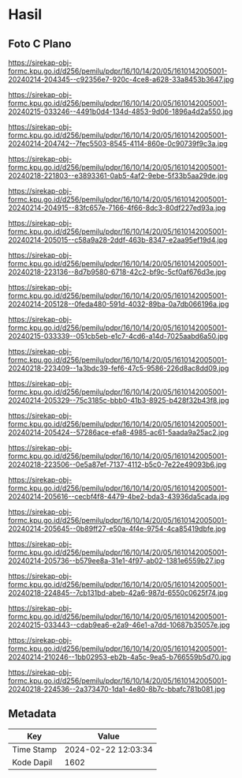 # Hasil

## Foto C Plano

https://sirekap-obj-formc.kpu.go.id/d256/pemilu/pdpr/16/10/14/20/05/1610142005001-20240214-204345--c92356e7-920c-4ce8-a628-33a8453b3647.jpg

https://sirekap-obj-formc.kpu.go.id/d256/pemilu/pdpr/16/10/14/20/05/1610142005001-20240215-033246--4491b0d4-134d-4853-9d06-1896a4d2a550.jpg

https://sirekap-obj-formc.kpu.go.id/d256/pemilu/pdpr/16/10/14/20/05/1610142005001-20240214-204742--7fec5503-8545-4114-860e-0c90739f9c3a.jpg

https://sirekap-obj-formc.kpu.go.id/d256/pemilu/pdpr/16/10/14/20/05/1610142005001-20240218-221803--e3893361-0ab5-4af2-9ebe-5f33b5aa29de.jpg

https://sirekap-obj-formc.kpu.go.id/d256/pemilu/pdpr/16/10/14/20/05/1610142005001-20240214-204915--83fc657e-7166-4f66-8dc3-80df227ed93a.jpg

https://sirekap-obj-formc.kpu.go.id/d256/pemilu/pdpr/16/10/14/20/05/1610142005001-20240214-205015--c58a9a28-2ddf-463b-8347-e2aa95ef19d4.jpg

https://sirekap-obj-formc.kpu.go.id/d256/pemilu/pdpr/16/10/14/20/05/1610142005001-20240218-223136--8d7b9580-6718-42c2-bf9c-5cf0af676d3e.jpg

https://sirekap-obj-formc.kpu.go.id/d256/pemilu/pdpr/16/10/14/20/05/1610142005001-20240214-205128--0feda480-591d-4032-89ba-0a7db066196a.jpg

https://sirekap-obj-formc.kpu.go.id/d256/pemilu/pdpr/16/10/14/20/05/1610142005001-20240215-033339--051cb5eb-e1c7-4cd6-a14d-7025aabd6a50.jpg

https://sirekap-obj-formc.kpu.go.id/d256/pemilu/pdpr/16/10/14/20/05/1610142005001-20240218-223409--1a3bdc39-fef6-47c5-9586-226d8ac8dd09.jpg

https://sirekap-obj-formc.kpu.go.id/d256/pemilu/pdpr/16/10/14/20/05/1610142005001-20240214-205329--75c3185c-bbb0-41b3-8925-b428f32b43f8.jpg

https://sirekap-obj-formc.kpu.go.id/d256/pemilu/pdpr/16/10/14/20/05/1610142005001-20240214-205424--57286ace-efa8-4985-ac61-5aada9a25ac2.jpg

https://sirekap-obj-formc.kpu.go.id/d256/pemilu/pdpr/16/10/14/20/05/1610142005001-20240218-223506--0e5a87ef-7137-4112-b5c0-7e22e49093b6.jpg

https://sirekap-obj-formc.kpu.go.id/d256/pemilu/pdpr/16/10/14/20/05/1610142005001-20240214-205616--cecbf4f8-4479-4be2-bda3-43936da5cada.jpg

https://sirekap-obj-formc.kpu.go.id/d256/pemilu/pdpr/16/10/14/20/05/1610142005001-20240214-205645--0b89ff27-e50a-4f4e-9754-4ca85419dbfe.jpg

https://sirekap-obj-formc.kpu.go.id/d256/pemilu/pdpr/16/10/14/20/05/1610142005001-20240214-205736--b579ee8a-31e1-4f97-ab02-1381e6559b27.jpg

https://sirekap-obj-formc.kpu.go.id/d256/pemilu/pdpr/16/10/14/20/05/1610142005001-20240218-224845--7cb131bd-abeb-42a6-987d-6550c0625f74.jpg

https://sirekap-obj-formc.kpu.go.id/d256/pemilu/pdpr/16/10/14/20/05/1610142005001-20240215-033443--cdab9ea6-e2a9-46e1-a7dd-10687b35057e.jpg

https://sirekap-obj-formc.kpu.go.id/d256/pemilu/pdpr/16/10/14/20/05/1610142005001-20240214-210246--1bb02953-eb2b-4a5c-9ea5-b766559b5d70.jpg

https://sirekap-obj-formc.kpu.go.id/d256/pemilu/pdpr/16/10/14/20/05/1610142005001-20240218-224536--2a373470-1da1-4e80-8b7c-bbafc781b081.jpg


## Metadata

| Key        | Value               |
| ---------- | ------------------- |
| Time Stamp | 2024-02-22 12:03:34 |
| Kode Dapil | 1602                |



